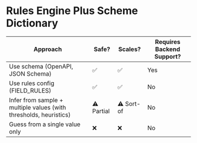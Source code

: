 # Rules Engine Plus Scheme Dictionary

| Approach                                                          | Safe?      | Scales?    | Requires Backend Support? |
| ----------------------------------------------------------------- | ---------- | ---------- | ------------------------- |
| Use schema (OpenAPI, JSON Schema)                                 | ✅         | ✅         | Yes                       |
| Use rules config (FIELD_RULES)                                    | ✅         | ✅         | No                        |
| Infer from sample + multiple values (with thresholds, heuristics) | ⚠️ Partial | ⚠️ Sort-of | No                        |
| Guess from a single value only                                    | ❌         | ❌         | No                        |
